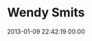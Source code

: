 ---
title: "Wendy Smits"
date: 2013-01-09 22:42:19 00:00
permalink: /braintail
twitter: ""
likes: [1599,534,1012,1002,1006,1311,834,305,72,846]
id: 1726
gravatar: "http://www.gravatar.com/avatar/c5ac598cec166478a0003967451027b6"
---